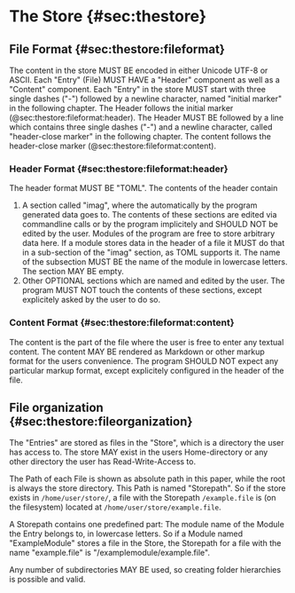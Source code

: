 # The Store {#sec:thestore}

## File Format {#sec:thestore:fileformat}

The content in the store MUST BE encoded in either Unicode UTF-8 or ASCII.
Each "Entry" (File) MUST HAVE a "Header" component as well as a "Content"
component.
Each "Entry" in the store MUST start with three single dashes ("-") followed
by a newline character, named "initial marker" in the following chapter.
The Header follows the initial marker (@sec:thestore:fileformat:header).
The Header MUST BE followed by a line which contains three single dashes ("-")
and a newline character, called "header-close marker" in the following
chapter.
The content follows the header-close marker (@sec:thestore:fileformat:content).

### Header Format {#sec:thestore:fileformat:header}

The header format MUST BE "TOML".
The contents of the header contain

1. A section called "imag", where the automatically by the program generated
   data goes to.
   The contents of these sections are edited via commandline calls or by the
   program implicitely and SHOULD NOT be edited by the user.
   Modules of the program are free to store arbitrary data here.
   If a module stores data in the header of a file it MUST do that in a
   sub-section of the "imag" section, as TOML supports it.
   The name of the subsection MUST BE the name of the module in lowercase
   letters.
   The section MAY BE empty.
1. Other OPTIONAL sections which are named and edited by the user. The program
   MUST NOT touch the contents of these sections, except explicitely asked by
   the user to do so.

### Content Format {#sec:thestore:fileformat:content}

The content is the part of the file where the user is free to enter any
textual content.
The content MAY BE rendered as Markdown or other markup format for the users
convenience.
The program SHOULD NOT expect any particular markup format, except explicitely
configured in the header of the file.

## File organization {#sec:thestore:fileorganization}

The "Entries" are stored as files in the "Store", which is a directory the
user has access to.
The store MAY exist in the users Home-directory or any other directory the
user has Read-Write-Access to.

The Path of each File is shown as absolute path in this paper, while the root
is always the store directory.
This Path is named "Storepath".
So if the store exists in `/home/user/store/`, a file with the Storepath
`/example.file` is (on the filesystem) located at
`/home/user/store/example.file`.

A Storepath contains one predefined part: The module name of the Module the
Entry belongs to, in lowercase letters.
So if a Module named "ExampleModule" stores a file in the Store, the Storepath
for a file with the name "example.file" is "/examplemodule/example.file".

Any number of subdirectories MAY BE used, so creating folder hierarchies is
possible and valid.

